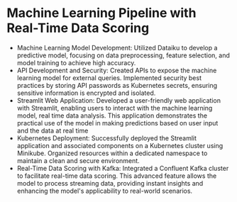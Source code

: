 # Machine Learning Pipeline with Real-Time Data Scoring

* Machine Learning Model Development: Utilized Dataiku to develop a predictive model, focusing on data preprocessing, feature selection, and model training to achieve high accuracy.
* API Development and Security: Created APIs to expose the machine learning model for external queries. Implemented security best practices by storing API passwords as Kubernetes secrets, ensuring sensitive information is encrypted and isolated.
* Streamlit Web Application: Developed a user-friendly web application with Streamlit, enabling users to interact with the machine learning model, real time data analysis. This application demonstrates the practical use of the model in making predictions based on user input and the data at real time
* Kubernetes Deployment: Successfully deployed the Streamlit application and associated components on a Kubernetes cluster using Minikube. Organized resources within a dedicated namespace to maintain a clean and secure environment.
* Real-Time Data Scoring with Kafka: Integrated a Confluent Kafka cluster to facilitate real-time data scoring. This advanced feature allows the model to process streaming data, providing instant insights and enhancing the model's applicability to real-world scenarios.
